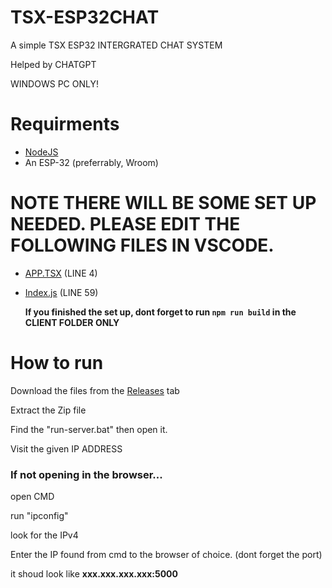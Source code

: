 # TSX-ESP32CHAT
A simple TSX ESP32 INTERGRATED CHAT SYSTEM

Helped by CHATGPT

WINDOWS PC ONLY!

# Requirments
- [NodeJS](https://nodejs.org/en)
- An ESP-32 (preferrably, Wroom)

# NOTE THERE WILL BE SOME SET UP NEEDED. PLEASE EDIT THE FOLLOWING FILES IN VSCODE.
- [APP.TSX](https://github.com/anthonrockstar6/TSX-ESP32CHAT/blob/main/esp-chat/client/src/App.tsx) (LINE 4)
- [Index.js](https://github.com/anthonrockstar6/TSX-ESP32CHAT/blob/main/esp-chat/server/index.ts) (LINE 59)

  **If you finished the set up, dont forget to run `npm run build` in the __CLIENT FOLDER ONLY__**

  
# How to run
Download the files from the [Releases](https://github.com/anthonrockstar6/TSX-ESP32CHAT/releases/tag/1.0.0) tab

Extract the Zip file

Find the "run-server.bat" then open it.

Visit the given IP ADDRESS


### If not opening in the browser...

open CMD

run "ipconfig"

look for the IPv4

Enter the IP found from cmd to the browser of choice. (dont forget the port)

it shoud look like **xxx.xxx.xxx.xxx:5000**


